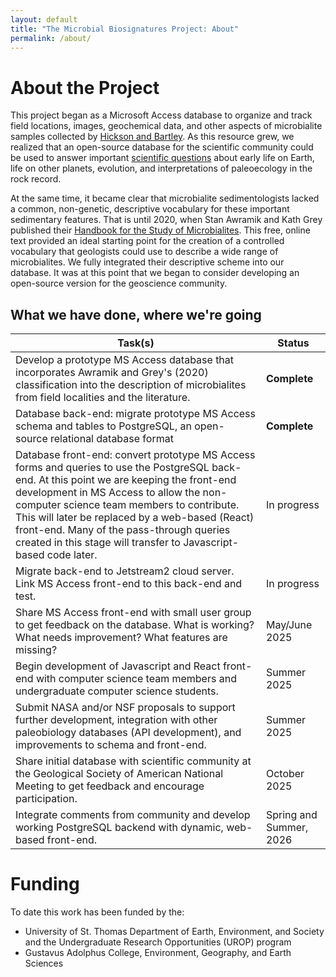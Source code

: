```yaml
---
layout: default
title: "The Microbial Biosignatures Project: About"
permalink: /about/
---
```


<h1>About the Project</h1>

<p>
  This project began as a Microsoft Access database to organize and
  track field locations, images, geochemical data, and other aspects of
  microbialite samples collected by
  <a href="{{ '/team/' | relative_url }}">Hickson and Bartley</a>.
  As this resource grew, we realized that an open-source database for the scientific community
  could be used to answer important
  <a href="{{ '/science/' | relative_url }}">scientific questions</a> about early life on
  Earth, life on other planets, evolution, and interpretations of
  paleoecology in the rock record.
</p>

<p>
  At the same time, it became clear that microbialite sedimentologists
  lacked a common, non-genetic, descriptive vocabulary for these
  important sedimentary features. That is until 2020, when Stan Awramik
  and Kath Grey published their
  <a
    href="https://www.dmp.wa.gov.au/Geological-Survey/Handbook-for-the-study-and-26950.aspx"
    >Handbook for the Study of Microbialites</a
  >. This free, online text provided an ideal starting point for the
  creation of a controlled vocabulary that geologists could use to
  describe a wide range of microbialites. We fully integrated their
  descriptive scheme into our database. It was at this point that we
  began to consider developing an open-source version for the geoscience
  community.
</p>

<h2>What we have done, where we're going</h2>

<table class="pure-table pure-table-bordered">
  <thead>
    <tr>
      <th>Task(s)</th>
      <th>Status</th>
    </tr>
  </thead>
  <tbody>
    <tr class="pure-table-odd">
      <td>
        Develop a prototype MS Access database that incorporates Awramik
        and Grey's (2020) classification into the description of
        microbialites from field localities and the literature.
      </td>
      <td><b>Complete</b></td>
    </tr>
    <tr>
      <td>
        Database back-end: migrate prototype MS Access schema and tables
        to PostgreSQL, an open-source relational database format
      </td>
      <td><b>Complete</b></td>
    </tr>
    <tr class="pure-table-odd">
      <td>
        Database front-end: convert prototype MS Access forms and
        queries to use the PostgreSQL back-end. At this point we are
        keeping the front-end development in MS Access to allow the
        non-computer science team members to contribute. This will later
        be replaced by a web-based (React) front-end. Many of the
        pass-through queries created in this stage will transfer to
        Javascript-based code later.
      </td>
      <td>In progress</td>
    </tr>
    <tr>
      <td>
        Migrate back-end to Jetstream2 cloud server. Link MS Access
        front-end to this back-end and test.
      </td>
      <td>In progress</td>
    </tr>
    <tr class="pure-table-odd">
      <td>
        Share MS Access front-end with small user group to get feedback
        on the database. What is working? What needs improvement? What
        features are missing?
      </td>
      <td>May/June 2025</td>
    </tr>
    <tr>
      <td>
        Begin development of Javascript and React front-end with
        computer science team members and undergraduate computer science
        students.
      </td>
      <td>Summer 2025</td>
    </tr>
    <tr class="pure-table-odd">
      <td>
        Submit NASA and/or NSF proposals to support further development,
        integration with other paleobiology databases (API development),
        and improvements to schema and front-end.
      </td>
      <td>Summer 2025</td>
    </tr>
    <tr>
      <td>
        Share initial database with scientific community at the
        Geological Society of American National Meeting to get feedback
        and encourage participation.
      </td>
      <td>October 2025</td>
    </tr>
    <tr class="pure-table-odd">
      <td>
        Integrate comments from community and develop working PostgreSQL
        backend with dynamic, web-based front-end.
      </td>
      <td>Spring and Summer, 2026</td>
    </tr>
  </tbody>
</table>

<h1>Funding</h1>

<p>To date this work has been funded by the:</p>
<ul>
  <li>
    University of St. Thomas Department of Earth, Environment, and
    Society and the Undergraduate Research Opportunities (UROP) program
  </li>
  <li>
    Gustavus Adolphus College, Environment, Geography, and Earth
    Sciences
  </li>
</ul>
